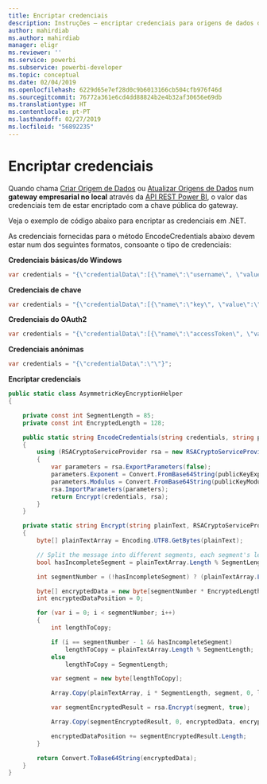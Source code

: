 ```yaml
---
title: Encriptar credenciais
description: Instruções – encriptar credenciais para origens de dados do Gateway no Local
author: mahirdiab
ms.author: mahirdiab
manager: eligr
ms.reviewer: ''
ms.service: powerbi
ms.subservice: powerbi-developer
ms.topic: conceptual
ms.date: 02/04/2019
ms.openlocfilehash: 6229d65e7ef28d0c9b6013166cb504cfb976f46d
ms.sourcegitcommit: 76772a361e6cd4dd88824b2e4b32af30656e69db
ms.translationtype: HT
ms.contentlocale: pt-PT
ms.lasthandoff: 02/27/2019
ms.locfileid: "56892235"
---
```

# <a name="encrypt-credentials"></a>Encriptar credenciais

Quando chama [Criar Origem de Dados](https://docs.microsoft.com/rest/api/power-bi/gateways/createdatasource) ou [Atualizar Origens de Dados](https://docs.microsoft.com/rest/api/power-bi/gateways/updatedatasource) num **gateway empresarial no local** através da [API REST Power BI](https://docs.microsoft.com/rest/api/power-bi/), o valor das credenciais tem de estar encriptado com a chave pública do gateway.

Veja o exemplo de código abaixo para encriptar as credenciais em .NET.

As credenciais fornecidas para o método EncodeCredentials abaixo devem estar num dos seguintes formatos, consoante o tipo de credenciais:

**Credenciais básicas/do Windows**

```csharp
var credentials = "{\"credentialData\":[{\"name\":\"username\", \"value\":\"john\"},{\"name\":\"password\", \"value\":\"*****\"}]}";
```

**Credenciais de chave**

```csharp
var credentials = "{\"credentialData\":[{\"name\":\"key\", \"value\":\"ec....LA=\"}]}";
```

**Credenciais do OAuth2**

```csharp
var credentials = "{\"credentialData\":[{\"name\":\"accessToken\", \"value\":\"eyJ0....fwtQ\"}]}";
```

**Credenciais anónimas**

```csharp
var credentials = "{\"credentialData\":\"\"}";
```

**Encriptar credenciais**

```csharp
public static class AsymmetricKeyEncryptionHelper
{

    private const int SegmentLength = 85;
    private const int EncryptedLength = 128;

    public static string EncodeCredentials(string credentials, string publicKeyExponent, string publicKeyModulus)
    {
        using (RSACryptoServiceProvider rsa = new RSACryptoServiceProvider(EncryptedLength * 8))
        {
            var parameters = rsa.ExportParameters(false);
            parameters.Exponent = Convert.FromBase64String(publicKeyExponent);
            parameters.Modulus = Convert.FromBase64String(publicKeyModulus);
            rsa.ImportParameters(parameters);
            return Encrypt(credentials, rsa);
        }
    }

    private static string Encrypt(string plainText, RSACryptoServiceProvider rsa)
    {
        byte[] plainTextArray = Encoding.UTF8.GetBytes(plainText);

        // Split the message into different segments, each segment's length is 85. So the result may be 85,85,85,20.
        bool hasIncompleteSegment = plainTextArray.Length % SegmentLength != 0;

        int segmentNumber = (!hasIncompleteSegment) ? (plainTextArray.Length / SegmentLength) : ((plainTextArray.Length / SegmentLength) + 1);

        byte[] encryptedData = new byte[segmentNumber * EncryptedLength];
        int encryptedDataPosition = 0;

        for (var i = 0; i < segmentNumber; i++)
        {
            int lengthToCopy;

            if (i == segmentNumber - 1 && hasIncompleteSegment)
                lengthToCopy = plainTextArray.Length % SegmentLength;
            else
                lengthToCopy = SegmentLength;

            var segment = new byte[lengthToCopy];

            Array.Copy(plainTextArray, i * SegmentLength, segment, 0, lengthToCopy);

            var segmentEncryptedResult = rsa.Encrypt(segment, true);

            Array.Copy(segmentEncryptedResult, 0, encryptedData, encryptedDataPosition, segmentEncryptedResult.Length);

            encryptedDataPosition += segmentEncryptedResult.Length;
        }

        return Convert.ToBase64String(encryptedData);
    }
}
```